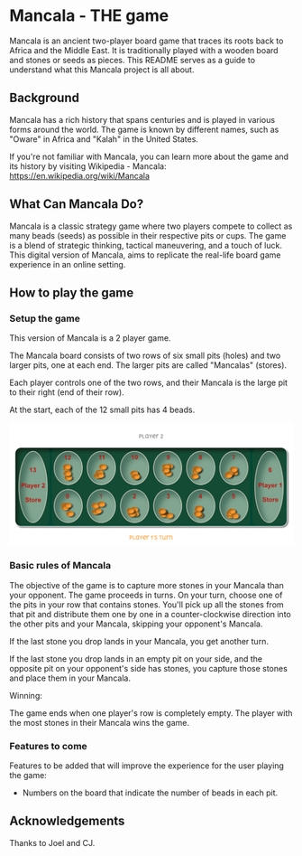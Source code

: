 Mancala - THE game
======================

Mancala is an ancient two-player board game that traces its roots back to Africa and the Middle East. It is traditionally played with a wooden board and stones or seeds as pieces. This README serves as a guide to understand what this Mancala project is all about.


Background
----------------------

Mancala has a rich history that spans centuries and is played in various forms around the world. The game is known by different names, such as "Oware" in Africa and "Kalah" in the United States.

If you're not familiar with Mancala, you can learn more about the game and its history by visiting Wikipedia - Mancala: https://en.wikipedia.org/wiki/Mancala


## What Can Mancala Do?


Mancala is a classic strategy game where two players compete to collect as many beads (seeds) as possible in their respective pits or cups. The game is a blend of strategic thinking, tactical maneuvering, and a touch of luck. This digital version of Mancala, aims to replicate the real-life board game experience in an online setting.

## How to play the game

### Setup the game

This version of Mancala is a 2 player game.

The Mancala board consists of two rows of six small pits (holes) and two larger pits, one at each end. The larger pits are called "Mancalas" (stores).

Each player controls one of the two rows, and their Mancala is the large pit to their right (end of their row).

At the start, each of the 12 small pits has 4 beads.

![Board Mancala](assets/Board_Mancala.png)

### Basic rules of Mancala

The objective of the game is to capture more stones in your Mancala than your opponent. The game proceeds in turns.
On your turn, choose one of the pits in your row that contains stones. You'll pick up all the stones from that pit and distribute them one by one in a counter-clockwise direction into the other pits and your Mancala, skipping your opponent's Mancala.

If the last stone you drop lands in your Mancala, you get another turn.

If the last stone you drop lands in an empty pit on your side, and the opposite pit on your opponent's side has stones, you capture those stones and place them in your Mancala.

Winning:

The game ends when one player's row is completely empty. The player with the most stones in their Mancala wins the game.



### Features to come

Features to be added that will improve the experience for the user playing the game:

* Numbers on the board that indicate the number of beads in each pit.


## Acknowledgements

Thanks to Joel and CJ.